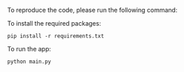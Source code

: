To reproduce the code, please run the following command:

To install the required packages:
````
pip install -r requirements.txt
````

To run the app:
````
python main.py
````
